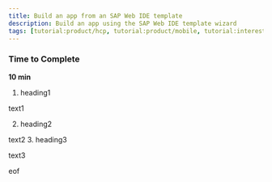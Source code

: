```yaml
---
title: Build an app from an SAP Web IDE template
description: Build an app using the SAP Web IDE template wizard
tags: [tutorial:product/hcp, tutorial:product/mobile, tutorial:interest/gettingstarted]
---
```


### Time to Complete
**10 min**

1. heading1

 text1

2. heading2

 text2
3. heading3

 text3

eof

